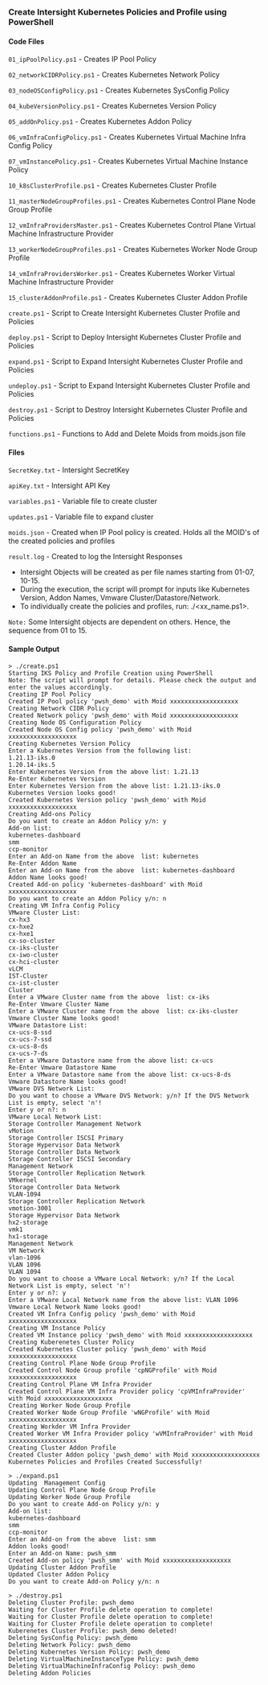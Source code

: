 ### Create Intersight Kubernetes Policies and Profile using PowerShell

#### Code Files
`01_ipPoolPolicy.ps1`            - Creates IP Pool Policy

`02_networkCIDRPolicy.ps1`       - Creates Kubernetes Network Policy

`03_nodeOSConfigPolicy.ps1`      - Creates Kubernetes SysConfig Policy

`04_kubeVersionPolicy.ps1`       - Creates Kubernetes Version Policy

`05_addOnPolicy.ps1`             - Creates Kubernetes Addon Policy

`06_vmInfraConfigPolicy.ps1`     - Creates Kubernetes Virtual Machine Infra Config Policy

`07_vmInstancePolicy.ps1`        - Creates Kubernetes Virtual Machine Instance Policy

`10_k8sClusterProfile.ps1`       - Creates Kubernetes Cluster Profile

`11_masterNodeGroupProfiles.ps1` - Creates Kubernetes Control Plane Node Group Profile

`12_vmInfraProvidersMaster.ps1`  - Creates Kubernetes Control Plane Virtual Machine Infrastructure Provider

`13_workerNodeGroupProfiles.ps1` - Creates Kubernetes Worker Node Group Profile

`14_vmInfraProvidersWorker.ps1`  - Creates Kubernetes Worker Virtual Machine Infrastructure Provider

`15_clusterAddonProfile.ps1`     - Creates Kubernetes Cluster Addon Profile

`create.ps1`    - Script to Create Intersight Kubernetes Cluster Profile and Policies

`deploy.ps1`    - Script to Deploy Intersight Kubernetes Cluster Profile and Policies

`expand.ps1`    - Script to Expand Intersight Kubernetes Cluster Profile and Policies

`undeploy.ps1`  - Script to Expand Intersight Kubernetes Cluster Profile and Policies

`destroy.ps1`   - Script to Destroy Intersight Kubernetes Cluster Profile and Policies

`functions.ps1` - Functions to Add and Delete Moids from moids.json file

#### Files
`SecretKey.txt` - Intersight SecretKey

`apiKey.txt`    - Intersight API Key

`variables.ps1` - Variable file to create cluster

`updates.ps1`   - Variable file to expand cluster

`moids.json`    - Created when IP Pool policy is created. Holds all the MOID's of the created policies and profiles

`result.log`    - Created to log the Intersight Responses


- Intersight Objects will be created as per file names starting from 01-07, 10-15.
- During the execution, the script will prompt for inputs like Kubernetes Version, Addon Names, Vmware Cluster/Datastore/Network.
- To individually create the policies and profiles, run: ./<xx_name.ps1>.

`Note:` Some Intersight objects are dependent on others. Hence, the sequence from 01 to 15.


#### Sample Output

```
> ./create.ps1
Starting IKS Policy and Profile Creation using PowerShell
Note: The script will prompt for details. Please check the output and enter the values accordingly.
Creating IP Pool Policy
Created IP Pool policy 'pwsh_demo' with Moid xxxxxxxxxxxxxxxxxxx
Creating Network CIDR Policy
Created Network policy 'pwsh_demo' with Moid xxxxxxxxxxxxxxxxxxx
Creating Node OS Configuration Policy
Created Node OS Config policy 'pwsh_demo' with Moid xxxxxxxxxxxxxxxxxxx
Creating Kubernetes Version Policy
Enter a Kubernetes Version from the following list:
1.21.13-iks.0
1.20.14-iks.5
Enter Kubernetes Version from the above list: 1.21.13
Re-Enter Kubernetes Version
Enter Kubernetes Version from the above list: 1.21.13-iks.0
Kubernetes Version looks good!
Created Kubernetes Version policy 'pwsh_demo' with Moid xxxxxxxxxxxxxxxxxxx
Creating Add-ons Policy
Do you want to create an Addon Policy y/n: y
Add-on list:
kubernetes-dashboard
smm
ccp-monitor
Enter an Add-on Name from the above  list: kubernetes
Re-Enter Addon Name
Enter an Add-on Name from the above  list: kubernetes-dashboard
Addon Name looks good!
Created Add-on policy 'kubernetes-dashboard' with Moid xxxxxxxxxxxxxxxxxxx
Do you want to create an Addon Policy y/n: n
Creating VM Infra Config Policy
VMware Cluster List:
cx-hx3
cx-hxe2
cx-hxe1
cx-so-cluster
cx-iks-cluster
cx-iwo-cluster
cx-hci-cluster
vLCM
IST-Cluster
cx-ist-cluster
Cluster
Enter a VMware Cluster name from the above  list: cx-iks
Re-Enter Vmware Cluster Name
Enter a VMware Cluster name from the above  list: cx-iks-cluster
Vmware Cluster Name looks good!
VMware Datastore List:
cx-ucs-8-ssd
cx-ucs-7-ssd
cx-ucs-8-ds
cx-ucs-7-ds
Enter a VMware Datastore name from the above list: cx-ucs
Re-Enter Vmware Datastore Name
Enter a VMware Datastore name from the above list: cx-ucs-8-ds
Vmware Datastore Name looks good!
VMware DVS Network List:
Do you want to choose a VMware DVS Network: y/n? If the DVS Network List is empty, select 'n'!
Enter y or n?: n
VMware Local Network List:
Storage Controller Management Network
vMotion
Storage Controller ISCSI Primary
Storage Hypervisor Data Network
Storage Controller Data Network
Storage Controller ISCSI Secondary
Management Network
Storage Controller Replication Network
VMkernel
Storage Controller Data Network
VLAN-1094
Storage Controller Replication Network
vmotion-3001
Storage Hypervisor Data Network
hx2-storage
vmk1
hx1-storage
Management Network
VM Network
vlan-1096
VLAN 1096
VLAN 1094
Do you want to choose a VMware Local Network: y/n? If the Local Network List is empty, select 'n'!
Enter y or n?: y
Enter a VMware Local Network name from the above list: VLAN 1096
Vmware Local Network Name looks good!
Created VM Infra Config policy 'pwsh_demo' with Moid xxxxxxxxxxxxxxxxxxx
Creating VM Instance Policy
Created VM Instance policy 'pwsh_demo' with Moid xxxxxxxxxxxxxxxxxxx
Creating Kuberenetes Cluster Policy
Created Kubernetes Cluster policy 'pwsh_demo' with Moid xxxxxxxxxxxxxxxxxxx
Creating Control Plane Node Group Profile
Created Control Node Group profile 'cpNGProfile' with Moid xxxxxxxxxxxxxxxxxxx
Creating Control Plane VM Infra Provider
Created Control Plane VM Infra Provider policy 'cpVMInfraProvider' with Moid xxxxxxxxxxxxxxxxxxx
Creating Worker Node Group Profile
Created Worker Node Group Profile 'wNGProfile' with Moid xxxxxxxxxxxxxxxxxxx
Creating Workder VM Infra Provider
Created Worker VM Infra Provider policy 'wVMInfraProvider' with Moid xxxxxxxxxxxxxxxxxxx
Creating Cluster Addon Profile
Created Cluster Addon policy 'pwsh_demo' with Moid xxxxxxxxxxxxxxxxxxx
Kubernetes Policies and Profiles Created Successfully!
```

```
> ./expand.ps1
Updating  Management Config
Updating Control Plane Node Group Profile
Updating Worker Node Group Profile
Do you want to create Add-on Policy y/n: y
Add-on list:
kubernetes-dashboard
smm
ccp-monitor
Enter an Add-on from the above  list: smm
Addon looks good!
Enter an Add-on Name: pwsh_smm
Created Add-on policy 'pwsh_smm' with Moid xxxxxxxxxxxxxxxxxxx
Updating Cluster Addon Profile
Updated Cluster Addon Policy
Do you want to create Add-on Policy y/n: n
```

```
> ./destroy.ps1
Deleting Cluster Profile: pwsh_demo
Waiting for Cluster Profile delete operation to complete!
Waiting for Cluster Profile delete operation to complete!
Waiting for Cluster Profile delete operation to complete!
Kuberenetes Cluster Profile: pwsh_demo deleted!
Deleting SysConfig Policy: pwsh_demo
Deleting Network Policy: pwsh_demo
Deleting Kubernetes Version Policy: pwsh_demo
Deleting VirtualMachineInstanceType Policy: pwsh_demo
Deleting VirtualMachineInfraConfig Policy: pwsh_demo
Deleting Addon Policies
```